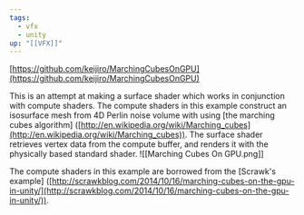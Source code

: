 ```yaml
---
tags:
  - vfx
  - unity
up: "[[VFX]]"
---
```

[https://github.com/keijiro/MarchingCubesOnGPU](https://github.com/keijiro/MarchingCubesOnGPU)

This is an attempt at making a surface shader which works in conjunction with compute shaders. The compute shaders in this example construct an isosurface mesh from 4D Perlin noise volume with using [the marching cubes algorithm] ([http://en.wikipedia.org/wiki/Marching_cubes](http://en.wikipedia.org/wiki/Marching_cubes)). The surface shader retrieves vertex data from the compute buffer, and renders it with the physically based standard shader.
![[Marching Cubes On GPU.png]]

The compute shaders in this example are borrowed from the [Scrawk's example] ([http://scrawkblog.com/2014/10/16/marching-cubes-on-the-gpu-in-unity/](http://scrawkblog.com/2014/10/16/marching-cubes-on-the-gpu-in-unity/)).